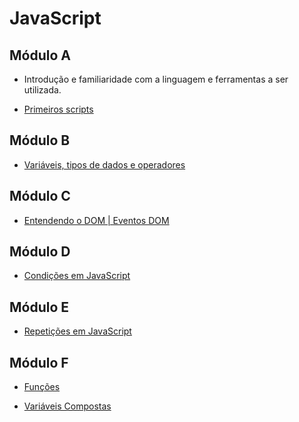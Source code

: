 # JavaScript

<h2>Módulo A</h2>

- Introdução e familiaridade com a linguagem e ferramentas a ser utilizada. 

- [Primeiros scripts](https://github.com/cmarih/curso-em-video-js/blob/master/Modulo-A/modulo-a.md)

<h2>Módulo B</h2>

- [Variáveis, tipos de dados e operadores](https://github.com/cmarih/curso-em-video-js/blob/master/Modulo-B/modulo-b.md)

<h2>Módulo C</h2>

- [Entendendo o DOM | Eventos DOM](https://github.com/cmarih/curso-em-video-js/blob/master/Modulo-C/modulo-c.md)

<h2>Módulo D</h2>

- [Condições em JavaScript](https://github.com/cmarih/curso-em-video-js/blob/master/Modulo-D/modulo-d.md)

<h2>Módulo E</h2>

- [Repetições em JavaScript](https://github.com/cmarih/curso-em-video-js/blob/master/Modulo-E/modulo-e.md)

<h2>Módulo F</h2>

- [Funções](https://github.com/cmarih/curso-em-video-js/blob/master/Modulo-F/function/modulo-f.md)

- [Variáveis Compostas](https://github.com/cmarih/curso-em-video-js/blob/master/Modulo-F/modulo-f.md)